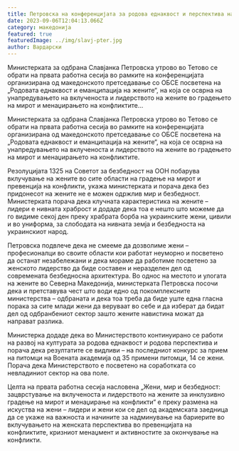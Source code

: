 ```yaml
---
title: Петровска на конференцијата за родова еднаквост и перспектива на ОБСЕ
date: 2023-09-06T12:04:13.066Z
category: македонија
featured: true
featuredImage: ../img/slavj-pter.jpg
author: Вардарски
---
```

<!--StartFragment-->

Министерката за одбрана Славјанка Петровска утрово во Тетово се обрати на првата работна сесија во рамките на конференцијата организирана од македонското претседавање со ОБСЕ посветена на „Родовата еднаквост и еманципација на жените“, на која се осврна на унапредувањето на вклученоста и лидерството на жените во градењето на мирот и менаџирањето на конфликтите...



<!--EndFragment--><!--StartFragment-->

Министерката за одбрана Славјанка Петровска утрово во Тетово се обрати на првата работна сесија во рамките на конференцијата организирана од македонското претседавање со ОБСЕ посветена на „Родовата еднаквост и еманципација на жените“, на која се осврна на унапредувањето на вклученоста и лидерството на жените во градењето на мирот и менаџирањето на конфликтите.

Резолуцијата 1325 на Советот за безбедност на ООН побарува вклучување на жените во сите области на градење на мирот и превенција на конфликти, укажа министерката и порача дека без придонесот на жените не е можен одржлив мир и безбедност. Министерката порача дека клучната карактеристика на жените – лидери е нивната храброст и додаде дека тоа е нешто што можеме да го видиме секој ден преку храбрата борба на украинските жени, цивили и во униформа, за слободата на нивната земја и безбедноста на украинскиот народ.

Петровска подвлече дека не смееме да дозволиме жени – професионалци во своите области кои работат неуморно и посветено да останат незабележани и дека мораме да работиме посветено за женското лидерство да биде составен и неразделен дел од современата безбедносна архитектура. Во однос на местото и улогата на жените во Северна Македонија, министерката Петровска посочи дека и претставува чест што води едно од покомплексните министерства – одбраната и дека тоа треба да биде уште една гласна порака за сите млади жени да веруваат во себе и да изберат да бидат дел од одбранбениот сектор зашто жените навистина можат да направат разлика.

Министерка додаде дека во Министерството континуирано се работи на развој на културата за родова еднаквост и родова перспектива и порача дека резултатите се видливи – на последниот конкурс за прием на питомци на Воената академија од 35 примени питомци, 14 се жени. Порача дека Министерството е посветено на соработката со невладиниот сектор на ова поле.

Целта на првата работна сесија насловена „Жени, мир и безбедност: зацврстување на вклученоста и лидерството на жените за инклузивно градење на мирот и менаџирање на конфликти“ е преку размена на искуства на жени – лидери и жени кои се дел од академската заедница да се укаже на важноста и начините за надминување на бариерите во вклучувањето на женската перспектива во превенцијата на конфликтите, кризниот менаџмент и активностите за окончување на конфликти.

<!--EndFragment-->